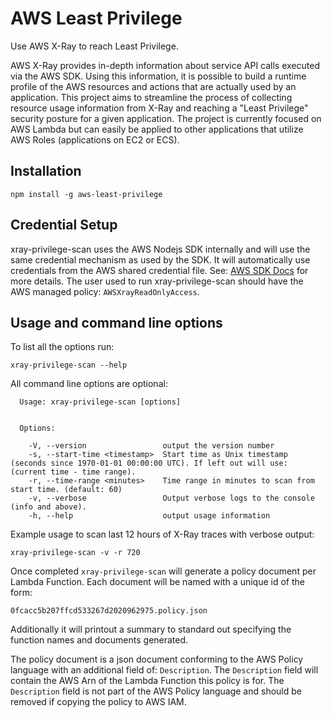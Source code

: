AWS Least Privilege
===================

Use AWS X-Ray to reach Least Privilege.

AWS X-Ray provides in-depth information about service API calls executed via the AWS SDK. Using this information, it is possible to build a runtime profile of the AWS resources and actions that are actually used by an application. This project aims to streamline the process of collecting resource usage information from X-Ray and reaching a "Least Privilege" security posture for a given application. The project is currently focused on AWS Lambda but can easily be applied to other applications that utilize AWS Roles (applications on EC2 or ECS).

## Installation

```
npm install -g aws-least-privilege
```

## Credential Setup

xray-privilege-scan uses the AWS Nodejs SDK internally and will use the same credential mechanism as used by the SDK. It will automatically use credentials from the AWS shared credential file. See: [AWS SDK Docs](https://docs.aws.amazon.com/sdk-for-javascript/v2/developer-guide/loading-node-credentials-shared.html) for more details. The user used to run xray-privilege-scan should have the AWS managed policy: `AWSXrayReadOnlyAccess`. 

## Usage and command line options

To list all the options run:

`xray-privilege-scan --help`

All command line options are optional:

```
  Usage: xray-privilege-scan [options]


  Options:

    -V, --version                 output the version number
    -s, --start-time <timestamp>  Start time as Unix timestamp (seconds since 1970-01-01 00:00:00 UTC). If left out will use: (current time - time range).
    -r, --time-range <minutes>    Time range in minutes to scan from start time. (default: 60)
    -v, --verbose                 Output verbose logs to the console (info and above).
    -h, --help                    output usage information
```

Example usage to scan last 12 hours of X-Ray traces with verbose output:

```
xray-privilege-scan -v -r 720
```

Once completed `xray-privilege-scan` will generate a policy document per Lambda Function. Each document will be named with a unique id of the form:

`0fcacc5b207ffcd533267d2020962975.policy.json`

Additionally it will printout a summary to standard out specifying the function names and documents generated. 

The policy document is a json document conforming to the AWS Policy language with an additional field of: `Description`. The `Description` field will contain the AWS Arn of the Lambda Function this policy is for. The `Description` field is not part of the AWS Policy language and should be removed if copying the policy to AWS IAM.


